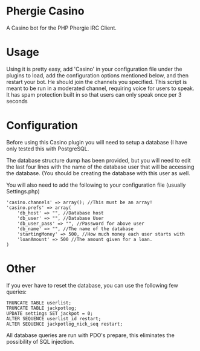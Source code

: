 Phergie Casino
==============
A Casino bot for the PHP Phergie IRC Client.

Usage
=====
Using it is pretty easy, add 'Casino' in your configuration file under the 
plugins to load, add the configuration options mentioned below, and then 
restart your bot. He should join the channels you specified. This script is 
meant to be run in a moderated channel, requiring voice for users to speak.
It has spam protection built in so that users can only speak once per 3 seconds

Configuration
=============
Before using this Casino plugin you will need to setup a database (I have only 
tested this with PostgreSQL.

The database structure dump has been provided, but you will need to edit the 
last four lines with the name of the database user that will be accessing the 
database. (You should be creating the database with this user as well.

You will also need to add the following to your configuration file 
(usually Settings.php)

    'casino.channels' => array(); //This must be an array!
    'casino.prefs' => array(
        'db_host' => "", //Database host
        'db_user' => "", //Database User
        'db_user_pass' => "", //Password for above user
        'db_name' => "", //The name of the database
        'startingMoney' => 500, //How much money each user starts with
        'loanAmount' => 500 //The amount given for a loan.
    )

Other
=====
If you ever have to reset the database, you can use the following few queries:

    TRUNCATE TABLE userlist;
    TRUNCATE TABLE jackpotlog;
    UPDATE settings SET jackpot = 0;
    ALTER SEQUENCE userlist_id restart;
    ALTER SEQUENCE jackpotlog_nick_seq restart;
    
All database queries are run with PDO's prepare, this eliminates the 
possibility of SQL injection.
    
